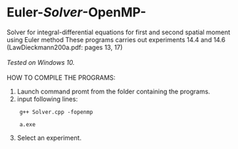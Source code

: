 # Euler-_Solver_-OpenMP-
Solver for integral-differential equations for first and second spatial moment using Euler method
These programs carries out experiments 14.4 and 14.6 (LawDieckmann200a.pdf: pages 13, 17)
\
\
_Tested on Windows 10._
\
\
HOW TO COMPILE THE PROGRAMS:

1. Launch command promt from the folder containing the programs.
2. input following lines:
```
	g++ Solver.cpp -fopenmp
```
```
	a.exe
```
3. Select an experiment.

